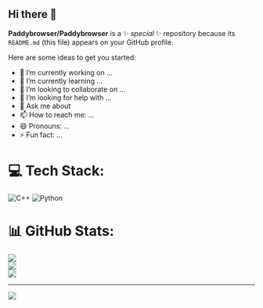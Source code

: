 ## Hi there 👋


**Paddybrowser/Paddybrowser** is a ✨ _special_ ✨ repository because its `README.md` (this file) appears on your GitHub profile.

Here are some ideas to get you started:

- 🔭 I’m currently working on ...
- 🌱 I’m currently learning ...
- 👯 I’m looking to collaborate on ...
- 🤔 I’m looking for help with ...
- 💬 Ask me about
- 📫 How to reach me: ...
- 😄 Pronouns: ...
- ⚡ Fun fact: ...

# 💻 Tech Stack:
![C++](https://img.shields.io/badge/c++-%2300599C.svg?style=for-the-badge&logo=c%2B%2B&logoColor=white) ![Python](https://img.shields.io/badge/python-3670A0?style=for-the-badge&logo=python&logoColor=ffdd54)
# 📊 GitHub Stats:
![](https://github-readme-stats.vercel.app/api?username=Paddybrowser&theme=dark&hide_border=false&include_all_commits=true&count_private=true)<br/>
![](https://github-readme-streak-stats.herokuapp.com/?user=Paddybrowser&theme=dark&hide_border=false)<br/>
![](https://github-readme-stats.vercel.app/api/top-langs/?username=Paddybrowser&theme=dark&hide_border=false&include_all_commits=true&count_private=true&layout=compact)

---
[![](https://visitcount.itsvg.in/api?id=Paddybrowser&icon=0&color=0)](https://visitcount.itsvg.in)

<!-- Proudly created with GPRM ( https://gprm.itsvg.in ) -->
